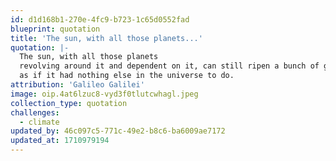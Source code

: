 ```yaml
---
id: d1d168b1-270e-4fc9-b723-1c65d0552fad
blueprint: quotation
title: 'The sun, with all those planets...'
quotation: |-
  The sun, with all those planets 
  revolving around it and dependent on it, can still ripen a bunch of grapes 
  as if it had nothing else in the universe to do.
attribution: 'Galileo Galilei'
image: oip.4at6lzuc8-vyd3f0tlutcwhagl.jpeg
collection_type: quotation
challenges:
  - climate
updated_by: 46c097c5-771c-49e2-b8c6-ba6009ae7172
updated_at: 1710979194
---
```

